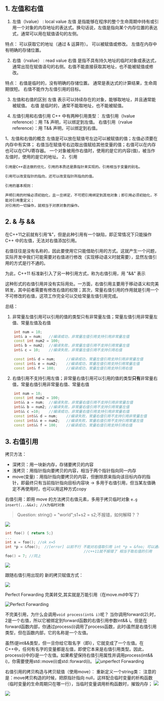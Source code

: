 ## 1. 左值和右值
1. 左值（lvalue） : local value
左值 是指能够在程序的整个生命周期中持有或引用一个对象的内存地址的表达式。换句话说，左值是指向某个内存位置的表达式，通常可以用在赋值语句的左侧。

特点：
  可以获取它的地址（通过 & 运算符）。
  可以被赋值或修改。
  左值在内存中有明确的存储位置。

2. 右值（rvalue） : read value
右值 是指不具有持久地址的临时对象或表达式，通常出现在赋值语句的右侧。右值不能直接获取其地址，也不能被赋值或修改。

特点：
  右值是临时的，没有明确的存储位置。
  通常是表达式的计算结果，生命周期很短。
  右值不能作为左值引用的目标。

3. 左值和右值的区别
  左值 表示可以持续存在的对象，能够取地址，并且通常能被赋值。
  右值 是临时的，通常不能取地址，也不能被赋值。

4. 左值引用和右值引用
C++ 中有两种引用类型：
  左值引用（lvalue reference）：用 T& 声明，可以绑定到左值。
  右值引用（rvalue reference）：用 T&& 声明，可以绑定到右值。

1、左值和右值的概念
    左值是可以放在赋值号左边可以被赋值的值；左值必须要在内存中有实体；
    右值当在赋值号右边取出值赋给其他变量的值；右值可以在内存也可以在CPU寄存器。
    一个对象被用作右值时，使用的是它的内容(值)，被当作左值时，使用的是它的地址。
2、引用

    引用是C++语法做的优化，引用的本质还是靠指针来实现的。引用相当于变量的别名。

    引用可以改变指针的指向，还可以改变指针所指向的值。

    引用的基本规则：

    声明引用的时候必须初始化，且一旦绑定，不可把引用绑定到其他对象；即引用必须初始化，不能对引用重定义；
    对引用的一切操作，就相当于对原对象的操作。

## 2. & 与 &&
在C++11之前就有引用“&”，但是此种引用有一个缺陷，即正常情况下只能操作 C++ 中的左值，无法对右值添加引用。

右值往往是没有名称的，因此要使用它只能借助引用的方式。这就产生一个问题，实际开发中我们可能需要对右值进行修改（实现移动语义时就需要），显然左值引用的方式是行不通的。

为此，C++11 标准新引入了另一种引用方式，称为右值引用，用 "&&" 表示

这种形式的右值引用并没有实际用处。一方面，右值引用主要用于移动语义和完美转发，其中前者需要有修改右值的权限；其次，常量右值引用的作用就是引用一个不可修改的右值，这项工作完全可以交给常量左值引用完成。

总结：
1. 非常量左值引用可以引用的值的类型只有非常量左值；常量左值引用非常量左值、常量左值及右值
```cpp
	int num = 10;
	int& a = num;	//编译成功，非常量左值引用支持引用非常量左值
	const int num2 = 100;
	int& b = num2;	//编译失败，非常量左值引用不支持引用常量左值
	int& c = 10;	//编译失败，非常量左值引用不支持引用右值
 
	const int& d = num;		//编译成功，常量左值引用支持引用非常量左值
	const int& e = num2;	//编译成功，常量左值引用支持引用常量左值
	const int& f = 100;		//编译成功，常量左值引用支持引用右值
```
2. 右值引用不支持引用左值；非常量右值引用可以引用的值的类型**只有**非常量右值，常量右值引用非常量右值、常量右值
```cpp
	int num = 10;
	const int num2 = 100;
	int&& a = num;	//编译失败，非常量右值引用不支持引用非常量左值
	int&& b = num2;	//编译失败，非常量右值引用不支持引用常量左值
	int&& c =10;	//编译成功，非常量右值引用支持引用非常量右值
	const int&& d = num;	//编译失败，常量右值引用不支持引用非常量左值
	const int&& e = num2;	//编译失败，常量右值引用不支持引用常量左值
	const int&& f = 100;	//编译成功，常量右值引用支持引用右值
```
## 3. 右值引用
拷贝方法：
  + 深拷贝：用一块新内存，存储要拷贝的内容
  + 浅拷贝：用指针指向要拷贝的内容，相当于两个指针指向同一内存
  + move(变量)：用指针指向要拷贝的内容，但删除原来指向该目标内存的指针，即最终只有当前指针指向目标内容块 -> 多用于右值引用，但当某左值确定不再使用时，也可以用这种方式copy

右值引用：即用 move 的方法拷贝右值元素，多用于拷贝临时对象 `e.g insert(...&&x); //x为临时对象`

>Question: string() = "world";s1+s2 = s2;不报错，如何解释？？

![](../图片/新特性_18.png)

```cpp
int foo() { return 5;}
...
int x = foo(); //ok x=5
int *p = &foo();  //[error] 以前不行 不能对右值取引用 int *p = &foo; 可以通过编译，相当于取函数地址
									//c++11就不报错了 相当于取右值的引用
foo() = 7; //同上
```
![](../图片/新特性_19.png)

跟随右值引用出现的 新的拷贝赋值方式：

![](../图片/新特性_20.png)

Perfect Forwarding 完美转交,其实就是万能引用（在move.md中写了）

![Perfect Forwarding](../图片/新特性_21.png)

不完美引用，为什么会调用`void process(int& i)`呢？
   当你调用forward(2);时，2是一个右值，所以它被绑定到forward函数的右值引用参数int&& i。但是在forward函数内部，你通过process(i)调用了process函数，此时i虽然是右值引用类型，但在函数内部，它的名称是一个左值。
   
   虽然i是int&&类型，但一旦你给它取名字（即i），它就变成了一个左值。在C++中，任何有名字的变量都是左值，即使它本来是右值引用类型。因此，process(i)中的i是一个左值。如果希望保持右值引用属性并调用process(int&& i)，你需要使用std::move(i)或std::forward(i)。
![unperfect Forwarding](../图片/新特性_22.png)

右值引用的拷贝构造与拷贝赋值（使用move）：
重新定义一个string类：
  注意的是：move拷贝构造的时候，把原指针指向 null，这样配合临时变量的析构函数（临时变量的生命周期只在哪一行），当临时变量调用析构函数时，摧毁内存；
![](../图片/新特性_23.png)

![](../图片/新特性_24.png)

















